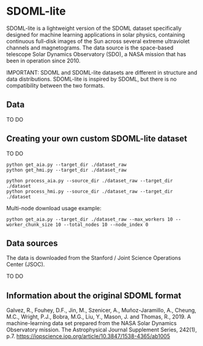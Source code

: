 # SDOML-lite

SDOML-lite is a lightweight version of the SDOML dataset specifically designed for machine learning applications in solar physics, containing continuous full-disk images of the Sun across several extreme ultraviolet channels and magnetograms. The data source is the space-based telescope Solar Dynamics Observatory (SDO), a NASA mission that has been in operation since 2010.

IMPORTANT: SDOML and SDOML-lite datasets are different in structure and data distributions. SDOML-lite is inspired by SDOML, but there is no compatibility between the two formats.

## Data

TO DO

## Creating your own custom SDOML-lite dataset

TO DO

```
python get_aia.py --target_dir ./dataset_raw
python get_hmi.py --target_dir ./dataset_raw

python process_aia.py --source_dir ./dataset_raw --target_dir ./dataset
python process_hmi.py --source_dir ./dataset_raw --target_dir ./dataset
```

Multi-node download usage example:
```
python get_aia.py --target_dir ./dataset_raw --max_workers 10 --worker_chunk_size 10 --total_nodes 10 --node_index 0
```

## Data sources

The data is downloaded from the Stanford / Joint Science Operations Center (JSOC). 

TO DO

## Information about the original SDOML format

Galvez, R., Fouhey, D.F., Jin, M., Szenicer, A., Muñoz-Jaramillo, A., Cheung, M.C., Wright, P.J., Bobra, M.G., Liu, Y., Mason, J. and Thomas, R., 2019. A machine-learning data set prepared from the NASA Solar Dynamics Observatory mission. The Astrophysical Journal Supplement Series, 242(1), p.7. https://iopscience.iop.org/article/10.3847/1538-4365/ab1005